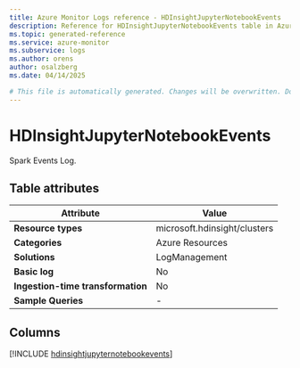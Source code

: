 ```yaml
---
title: Azure Monitor Logs reference - HDInsightJupyterNotebookEvents
description: Reference for HDInsightJupyterNotebookEvents table in Azure Monitor Logs.
ms.topic: generated-reference
ms.service: azure-monitor
ms.subservice: logs
ms.author: orens
author: osalzberg
ms.date: 04/14/2025

# This file is automatically generated. Changes will be overwritten. Do not change this file directly.
---
```


# HDInsightJupyterNotebookEvents

Spark Events Log.


## Table attributes

|Attribute|Value|
|---|---|
|**Resource types**|microsoft.hdinsight/clusters|
|**Categories**|Azure Resources|
|**Solutions**| LogManagement|
|**Basic log**|No|
|**Ingestion-time transformation**|No|
|**Sample Queries**|-|



## Columns
  
[!INCLUDE [hdinsightjupyternotebookevents](~/reusable-content/ce-skilling/azure/includes/azure-monitor/reference/tables/hdinsightjupyternotebookevents-include.md)]
